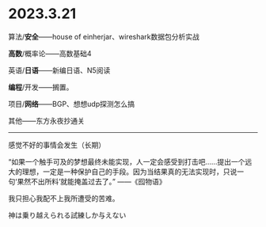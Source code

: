 # 2023.3.21

算法/**安全**——house of einherjar、wireshark数据包分析实战

**高数**/概率论——高数基础4

英语/**日语**——新编日语、N5阅读

**编程**/开发——搁置。

项目/**网络**——BGP、想想udp探测怎么搞

其他——东方永夜抄通关

------

感觉不好的事情会发生（长期）

“如果一个触手可及的梦想最终未能实现，人一定会感受到打击吧……提出一个远大的理想，一定是一种保护自己的手段。因为当结果真的无法实现时，只说一句‘果然不出所料’就能掩盖过去了。” ——《囮物语》

我只担心我配不上我所遭受的苦难。

神は乗り越えられる試練しか与えない

